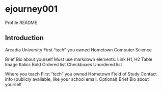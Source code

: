 # ejourney001
Profile README
## Introduction
Arcadia University
First “tech” you owned
Hometown
Computer Science
 
Brief Bio about yourself
Must use markdown elements:
Link
H1, H2
Table
Image
Italics
Bold
Ordered list
Checkboxes
Unordered list

Where you teach
First “tech” you owned
Hometown
Field of Study
Contact info (publicly available, like your school email. Optional)
Brief Bio about yourself

